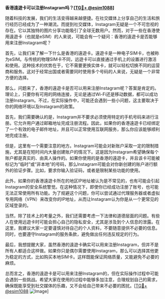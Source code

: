 **香港遠遊卡可以注册Instagram吗？[[TG💪+ @esim1088](https://t.me/s/esim1088)]**

随着科技的发展，我们的生活变得越来越便捷。在社交媒体上分享自己的生活和旅行经历已经成为了一种潮流。而提到社交媒体，Instagram无疑是一个不可忽视的存在。它以其独特的图片分享功能吸引了全球无数用户。然而，对于一些在香港使用遠遊卡（也就是eSIM）的人来说，可能会有一个疑问：香港的遠遊卡是否能够用来注册Instagram呢？

首先，让我们来了解一下什么是香港的遠遊卡。遠遊卡是一种电子SIM卡，也被称为eSIM。与传统的物理SIM卡不同，远遊卡可以直接通过手机上的设置进行激活和使用。这种技术的优势在于，它不需要更换实体卡，就可以轻松切换不同的运营商和服务。这对于经常出国或者需要同时使用多个号码的人来说，无疑是一个非常方便的选择。

那么，问题来了，香港的遠遊卡是否可以用来注册Instagram呢？答案是肯定的。理论上，只要你有可用的网络连接，无论是通过Wi-Fi还是移动数据，都可以成功注册Instagram。不过，在实际操作中，可能还会遇到一些小问题，这主要取决于你的网络环境以及Instagram的政策。

首先，我们需要确认的是，Instagram并不要求必须使用特定的手机号码来进行注册。它允许用户通过邮箱地址完成注册流程。因此，如果你的香港遠遊卡已经绑定了一个有效的电子邮件地址，并且可以正常使用互联网服务，那么你应该能够顺利地完成注册。

但是，这里有一个需要注意的地方。Instagram可能会对新账户采取一定的限制措施，尤其是在短时间内大量创建账户的情况下。这是因为Instagram希望确保每个账户都是真实的、由真人操作的。如果你使用的是香港的遠遊卡，并且该卡可能被标记为“临时”或“非本地”的号码，那么Instagram可能会对你新创建的账户进行额外的验证步骤。比如，要求你输入验证码，或者是限制某些功能的使用。

此外，如果你的香港遠遊卡所在的地区IP地址被认为是不常见的，也有可能会引起Instagram的安全系统警觉。在这种情况下，即使你已经成功注册了账号，也可能无法正常使用所有功能。为了规避这个问题，你可以尝试通过代理服务器或者虚拟专用网络（VPN）来改变你的IP地址，从而让Instagram认为你是从一个更常见的区域登录的。

当然，除了技术上的考量之外，我们还需要考虑一下法律和道德层面的问题。有些人在使用远遊卡时可能会担心自己的隐私安全，尤其是涉及到个人信息的泄露。在这里，我建议大家一定要谨慎对待自己的个人资料，不要随意提供不必要的信息。同时，也要遵守Instagram的服务条款，避免做出任何违反规定的行为。

最后，我想提醒大家，虽然香港的遠遊卡确实可以用来注册Instagram，但并不是所有人都适合这样做。如果你只是偶尔需要使用Instagram，那么可以选择其他更为稳定的方式，比如购买本地SIM卡。这样既能保证网络质量，又能避免不必要的麻烦。

总而言之，香港的遠遊卡是可以用来注册Instagram的，但在实际操作过程中可能会遇到一些挑战。希望大家在使用的过程中能够多加注意，合理规划自己的需求，确保既能享受到社交媒体的乐趣，又不会给自己带来不必要的困扰。[[TG💪+ @esim1088](https://t.me/s/esim1088) ![Image](https://i.postimg.cc/4NQfJmqS/Snipaste-2025-05-13-00-14-12.png)]